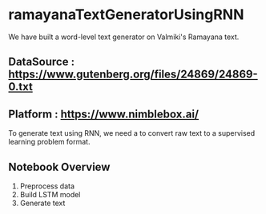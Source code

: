# ramayanaTextGeneratorUsingRNN
We have built a word-level text generator on Valmiki's Ramayana text.

## DataSource : https://www.gutenberg.org/files/24869/24869-0.txt

## Platform : https://www.nimblebox.ai/

To generate text using RNN, we need a to convert raw text to a supervised learning problem format.  

## Notebook Overview  
1. Preprocess data  
2. Build LSTM model  
3. Generate text  


